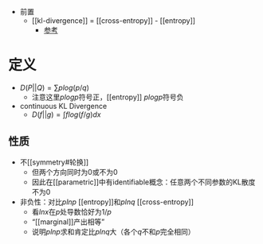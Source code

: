 - 前置
  - [[kl-divergence]] = [[cross-entropy]] - [[entropy]]
    - [参考](https://zhuanlan.zhihu.com/p/389179483)
# 定义
- $D(P||Q)=\sum p log (p/q)$
  - 注意这里$plogp$符号正，[[entropy]] $plogp$符号负
- continuous KL Divergence
  - $D(f||g)=\int f log (f/g)dx$
## 性质
- 不[[symmetry#轮换]]
  - 但两个方向同时为0或不为0
  - 因此在[[parametric]]中有identifiable概念：任意两个不同参数的KL散度不为0
- 非负性：对比$plnp$ [[entropy]]和$plnq$ [[cross-entropy]]
    - 看$lnx$在$p$处导数恰好为$1/p$
    - “[[marginal]]产出相等”
    - 说明$plnp$求和肯定比$plnq$大（各个$q$不和$p$完全相同）